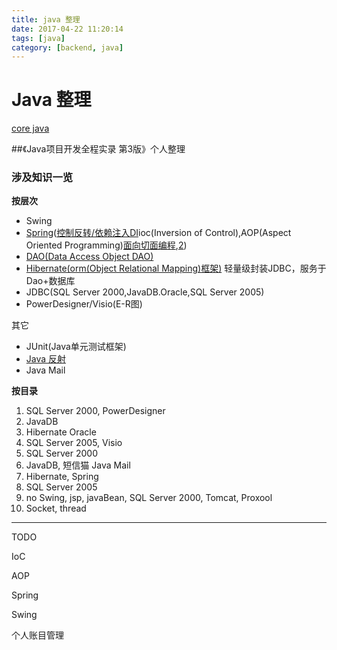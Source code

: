 ```yaml
---
title: java 整理
date: 2017-04-22 11:20:14
tags: [java]
category: [backend, java]
---
```


# Java 整理

[core java](http://www.studytonight.com/java/overview-of-java.php)

##《Java项目开发全程实录 第3版》个人整理

### 涉及知识一览

**按层次**

* Swing
* [Spring](http://www.runoob.com/w3cnote/basic-knowledge-summary-of-spring.html)([控制反转/依赖注入DI](http://www.cnblogs.com/jailu/archive/2006/08/18/479978.html)ioc(Inversion of Control),AOP(Aspect Oriented Programming)[面向切面编程](http://www.cnblogs.com/yanbincn/archive/2012/06/01/2530377.html),[2](http://jinnianshilongnian.iteye.com/blog/1474325))
* [DAO(Data Access Object DAO)](http://blog.csdn.net/cping1982/article/details/2101247)
* [Hibernate(orm(Object Relational Mapping)框架)](http://wiki.jikexueyuan.com/project/hibernate/examples.html) 轻量级封装JDBC，服务于Dao+数据库
* JDBC(SQL Server 2000,JavaDB.Oracle,SQL Server 2005)
* PowerDesigner/Visio(E-R图)

其它
* JUnit(Java单元测试框架)
* [Java 反射](http://blog.csdn.net/ritterliu/article/details/7764849)
* Java Mail

**按目录**

1.  SQL Server 2000, PowerDesigner
2.  JavaDB
3.  Hibernate Oracle
4.  SQL Server 2005, Visio
5.  SQL Server 2000
6.  JavaDB, 短信猫 Java Mail
7.  Hibernate, Spring
8.  SQL Server 2005
9.  no Swing, jsp, javaBean, SQL Server 2000, Tomcat, Proxool
10. Socket, thread

---

TODO

IoC

AOP

Spring

Swing

个人账目管理




